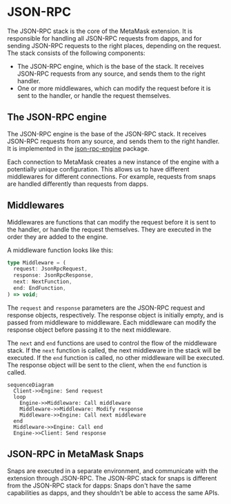 # JSON-RPC

The JSON-RPC stack is the core of the MetaMask extension. It is responsible for
handling all JSON-RPC requests from dapps, and for sending JSON-RPC requests to
the right places, depending on the request. The stack consists of the following
components:

- The JSON-RPC engine, which is the base of the stack. It receives JSON-RPC
  requests from any source, and sends them to the right handler.
- One or more middlewares, which can modify the request before it is sent to the
  handler, or handle the request themselves.

## The JSON-RPC engine

The JSON-RPC engine is the base of the JSON-RPC stack. It receives JSON-RPC
requests from any source, and sends them to the right handler. It is
implemented in the [json-rpc-engine] package.

Each connection to MetaMask creates a new instance of the engine with a
potentially unique configuration. This allows us to have different middlewares
for different connections. For example, requests from snaps are handled
differently than requests from dapps.

## Middlewares

Middlewares are functions that can modify the request before it is sent to the
handler, or handle the request themselves. They are executed in the order they
are added to the engine.

A middleware function looks like this:

```ts
type Middleware = (
  request: JsonRpcRequest,
  response: JsonRpcResponse,
  next: NextFunction,
  end: EndFunction,
) => void;
```

The `request` and `response` parameters are the JSON-RPC request and response
objects, respectively. The response object is initially empty, and is passed
from middleware to middleware. Each middleware can modify the response object
before passing it to the next middleware.

The `next` and `end` functions are used to control the flow of the middleware
stack. If the `next` function is called, the next middleware in the stack will
be executed. If the `end` function is called, no other middleware will be
executed. The response object will be sent to the client, when the `end`
function is called.

```mermaid
sequenceDiagram
  Client->>Engine: Send request
  loop
    Engine->>Middleware: Call middleware
    Middleware->>Middleware: Modify response
    Middleware->>Engine: Call next middleware
  end
  Middleware->>Engine: Call end
  Engine->>Client: Send response
```

## JSON-RPC in MetaMask Snaps

Snaps are executed in a separate environment, and communicate with the extension
through JSON-RPC. The JSON-RPC stack for snaps is different from the JSON-RPC
stack for dapps: Snaps don't have the same capabilities as dapps, and they
shouldn't be able to access the same APIs.

[json-rpc-engine]: https://github.com/MetaMask/json-rpc-engine
